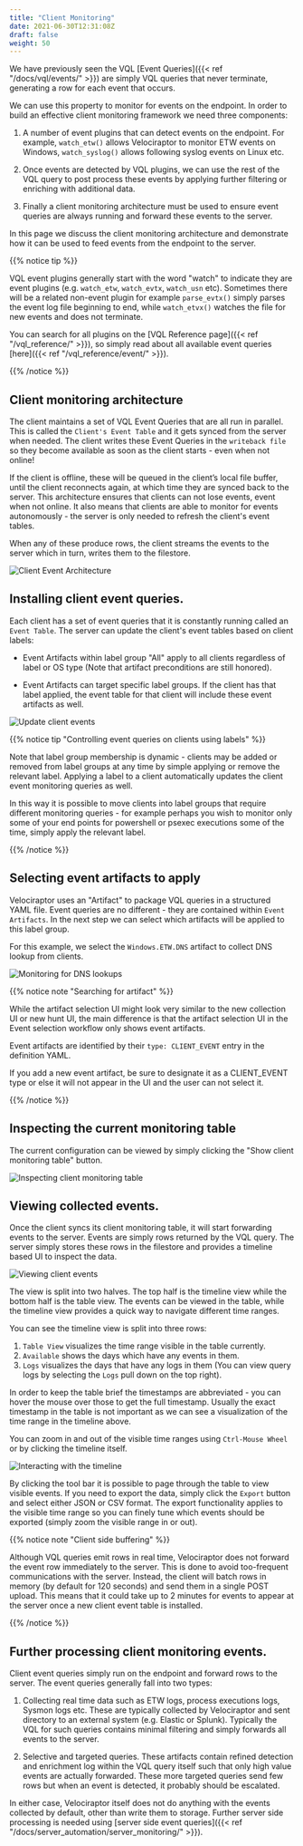 ```yaml
---
title: "Client Monitoring"
date: 2021-06-30T12:31:08Z
draft: false
weight: 50
---
```


We have previously seen the VQL [Event Queries]({{< ref
"/docs/vql/events/" >}}) are simply VQL queries that never terminate,
generating a row for each event that occurs.

We can use this property to monitor for events on the endpoint. In
order to build an effective client monitoring framework we need three
components:

1. A number of event plugins that can detect events on the
   endpoint. For example, `watch_etw()` allows Velociraptor to monitor
   ETW events on Windows, `watch_syslog()` allows following syslog
   events on Linux etc.

2. Once events are detected by VQL plugins, we can use the rest of the
   VQL query to post process these events by applying further
   filtering or enriching with additional data.

3. Finally a client monitoring architecture must be used to ensure
   event queries are always running and forward these events to the
   server.

In this page we discuss the client monitoring architecture and
demonstrate how it can be used to feed events from the endpoint to the
server.

{{% notice tip %}}

VQL event plugins generally start with the word "watch" to indicate
they are event plugins (e.g. `watch_etw`, `watch_evtx`, `watch_usn`
etc). Sometimes there will be a related non-event plugin for example
`parse_evtx()` simply parses the event log file beginning to end,
while `watch_etvx()` watches the file for new events and does not
terminate.

You can search for all plugins on the [VQL Reference page]({{< ref "/vql_reference/" >}}), so simply read about all available event queries [here]({{< ref "/vql_reference/event/" >}}).

{{% /notice %}}

## Client monitoring architecture

The client maintains a set of VQL Event Queries that are all run in
parallel. This is called the `Client's Event Table` and it gets synced
from the server when needed. The client writes these Event Queries in
the `writeback file` so they become available as soon as the client
starts - even when not online!

If the client is offline, these will be queued in the client’s local
file buffer, until the client reconnects again, at which time they are
synced back to the server. This architecture ensures that clients can
not lose events, event when not online. It also means that clients are
able to monitor for events autonomously - the server is only needed to
refresh the client's event tables.

When any of these produce rows, the client streams the events to the
server which in turn, writes them to the filestore.

![Client Event Architecture](client_events_arch.png)


## Installing client event queries.

Each client has a set of event queries that it is constantly running
called an `Event Table`. The server can update the client's event
tables based on client labels:

* Event Artifacts within label group "All" apply to all clients
  regardless of label or OS type (Note that artifact preconditions are
  still honored).

* Event Artifacts can target specific label groups. If the client has
  that label applied, the event table for that client will include
  these event artifacts as well.

![Update client events](updating_client_events.png)

{{% notice tip "Controlling event queries on clients using labels" %}}

Note that label group membership is dynamic - clients may be added or
removed from label groups at any time by simple applying or remove the
relevant label. Applying a label to a client automatically updates the
client event monitoring queries as well.

In this way it is possible to move clients into label groups that
require different monitoring queries - for example perhaps you wish to
monitor only some of your end points for powershell or psexec
executions some of the time, simply apply the relevant label.

{{% /notice %}}

## Selecting event artifacts to apply

Velociraptor uses an "Artifact" to package VQL queries in a structured
YAML file. Event queries are no different - they are contained within
`Event Artifacts`. In the next step we can select which artifacts will
be applied to this label group.

For this example, we select the `Windows.ETW.DNS` artifact to collect
DNS lookup from clients.

![Monitoring for DNS lookups](dns_monitoring.png)

{{% notice note "Searching for artifact" %}}

While the artifact selection UI might look very similar to the new
collection UI or new hunt UI, the main difference is that the artifact
selection UI in the Event selection workflow only shows event
artifacts.

Event artifacts are identified by their `type: CLIENT_EVENT` entry in
the definition YAML.

If you add a new event artifact, be sure to designate it as a
CLIENT_EVENT type or else it will not appear in the UI and the user
can not select it.

{{% /notice %}}

## Inspecting the current monitoring table

The current configuration can be viewed by simply clicking the "Show
client monitoring table" button.

![Inspecting client monitoring table](inspecting_table.png)

## Viewing collected events.

Once the client syncs its client monitoring table, it will start
forwarding events to the server. Events are simply rows returned by
the VQL query. The server simply stores these rows in the filestore
and provides a timeline based UI to inspect the data.

![Viewing client events](viewing_client_events.png)

The view is split into two halves. The top half is the timeline view
while the bottom half is the table view. The events can be viewed in
the table, while the timeline view provides a quick way to navigate
different time ranges.

You can see the timeline view is split into three rows:

1. `Table View` visualizes the time range visible in the table currently.
2. `Available` shows the days which have any events in them.
3. `Logs` visualizes the days that have any logs in them (You can view query logs by selecting the `Logs` pull down on the top right).

In order to keep the table brief the timestamps are abbreviated - you
can hover the mouse over those to get the full timestamp. Usually the
exact timestamp in the table is not important as we can see a
visualization of the time range in the timeline above.

You can zoom in and out of the visible time ranges using `Ctrl-Mouse
Wheel` or by clicking the timeline itself.

![Interacting with the timeline](event-monitoring-1.png)

By clicking the tool bar it is possible to page through the table to
view visible events. If you need to export the data, simply click the
`Export` button and select either JSON or CSV format. The export
functionality applies to the visible time range so you can finely tune
which events should be exported (simply zoom the visible range in or
out).

{{% notice note "Client side buffering" %}}

Although VQL queries emit rows in real time, Velociraptor does not
forward the event row immediately to the server. This is done to avoid
too-frequent communications with the server. Instead, the client will
batch rows in memory (by default for 120 seconds) and send them in a
single POST upload. This means that it could take up to 2 minutes for
events to appear at the server once a new client event table is
installed.

{{% /notice %}}

## Further processing client monitoring events.

Client event queries simply run on the endpoint and forward rows to
the server. The event queries generally fall into two types:

1. Collecting real time data such as ETW logs, process executions
   logs, Sysmon logs etc. These are typically collected by
   Velociraptor and sent directory to an external system (e.g. Elastic
   or Splunk). Typically the VQL for such queries contains minimal
   filtering and simply forwards all events to the server.

2. Selective and targeted queries. These artifacts contain refined
   detection and enrichment log within the VQL query itself such that
   only high value events are actually forwarded. These more targeted
   queries send few rows but when an event is detected, it probably
   should be escalated.

In either case, Velociraptor itself does not do anything with the
events collected by default, other than write them to storage. Further
server side processing is needed using [server side event queries]({{<
ref "/docs/server_automation/server_monitoring/" >}}).
